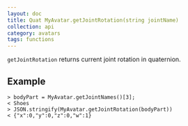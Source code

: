 ```yaml
---
layout: doc
title: Quat MyAvatar.getJointRotation(string jointName)
collection: api
category: avatars
tags: functions
---
```


`getJointRotation` returns current joint rotation in quaternion. 

## Example

```
> bodyPart = MyAvatar.getJointNames()[3];
< Shoes
> JSON.stringify(MyAvatar.getJointRotation(bodyPart))
< {"x":0,"y":0,"z":0,"w":1}
```
